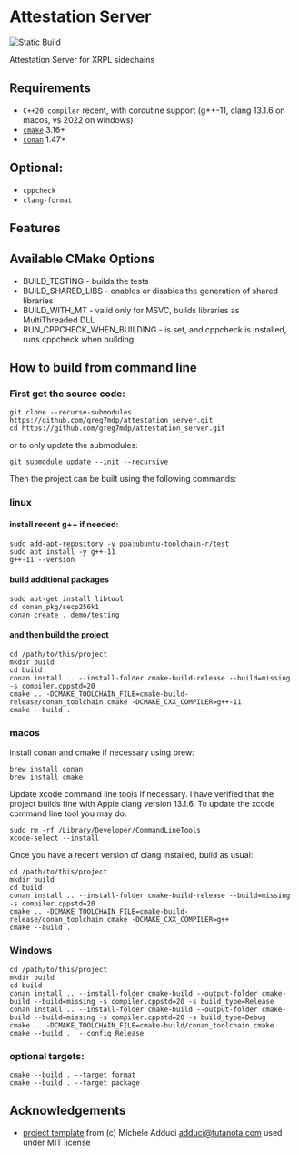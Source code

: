 # Attestation Server

![Static Build](https://github.com/greg7mdp/attestation_server/workflows/Build/badge.svg)

Attestation Server for XRPL sidechains

## Requirements

* `C++20 compiler` recent, with coroutine support (g++-11, clang 13.1.6 on macos, vs 2022 on windows)
* [`cmake`](https://cmake.org) 3.16+
* [`conan`](https://conan.io) 1.47+

## Optional:

* `cppcheck`
* `clang-format`

## Features



## Available CMake Options

* BUILD_TESTING     - builds the tests
* BUILD_SHARED_LIBS - enables or disables the generation of shared libraries
* BUILD_WITH_MT - valid only for MSVC, builds libraries as MultiThreaded DLL
* RUN_CPPCHECK_WHEN_BUILDING - is set, and cppcheck is installed, runs cppcheck when building 

## How to build from command line

### First get the source code:

```
git clone --recurse-submodules https://github.com/greg7mdp/attestation_server.git
cd https://github.com/greg7mdp/attestation_server.git
```

or to only update the submodules:

```
git submodule update --init --recursive
```

Then the project can be built using the following commands:

### linux


#### install recent g++ if needed:


```
sudo add-apt-repository -y ppa:ubuntu-toolchain-r/test
sudo apt install -y g++-11
g++-11 --version
```

#### build additional packages

```
sudo apt-get install libtool
cd conan_pkg/secp256k1
conan create . demo/testing
```


#### and then build the project


```shell
cd /path/to/this/project
mkdir build
cd build 
conan install .. --install-folder cmake-build-release --build=missing -s compiler.cppstd=20
cmake .. -DCMAKE_TOOLCHAIN_FILE=cmake-build-release/conan_toolchain.cmake -DCMAKE_CXX_COMPILER=g++-11
cmake --build .
```

### macos

install conan and cmake if necessary using brew:

```
brew install conan
brew install cmake
```

Update xcode command line tools if necessary. I have verified that the project builds fine with Apple clang version 13.1.6. To update the xcode command line tool you may do:

```
sudo rm -rf /Library/Developer/CommandLineTools
xcode-select --install
```

Once you have a recent version of clang installed, build as usual:


```shell
cd /path/to/this/project
mkdir build
cd build 
conan install .. --install-folder cmake-build-release --build=missing -s compiler.cppstd=20
cmake .. -DCMAKE_TOOLCHAIN_FILE=cmake-build-release/conan_toolchain.cmake -DCMAKE_CXX_COMPILER=g++
cmake --build .
```

### Windows


```shell
cd /path/to/this/project
mkdir build 
cd build 
conan install .. --install-folder cmake-build --output-folder cmake-build --build=missing -s compiler.cppstd=20 -s build_type=Release
conan install .. --install-folder cmake-build --output-folder cmake-build --build=missing -s compiler.cppstd=20 -s build_type=Debug
cmake .. -DCMAKE_TOOLCHAIN_FILE=cmake-build/conan_toolchain.cmake
cmake --build .  --config Release
```


### optional targets:

```
cmake --build . --target format
cmake --build . --target package
```

## Acknowledgements

- [project template](https://github.com/madduci/moderncpp-project-template/blob/master/CMakeLists.txt) from (c) Michele Adduci <adduci@tutanota.com> used under MIT license
